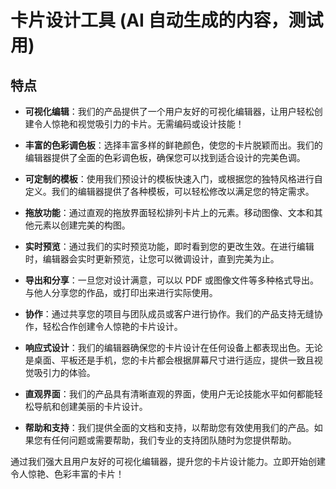 # 卡片设计工具 (AI 自动生成的内容，测试用)

## 特点

- **可视化编辑**：我们的产品提供了一个用户友好的可视化编辑器，让用户轻松创建令人惊艳和视觉吸引力的卡片。无需编码或设计技能！

- **丰富的色彩调色板**：选择丰富多样的鲜艳颜色，使您的卡片脱颖而出。我们的编辑器提供了全面的色彩调色板，确保您可以找到适合设计的完美色调。

- **可定制的模板**：使用我们预设计的模板快速入门，或根据您的独特风格进行自定义。我们的编辑器提供了各种模板，可以轻松修改以满足您的特定需求。

- **拖放功能**：通过直观的拖放界面轻松排列卡片上的元素。移动图像、文本和其他元素以创建完美的构图。

- **实时预览**：通过我们的实时预览功能，即时看到您的更改生效。在进行编辑时，编辑器会实时更新预览，让您可以微调设计，直到完美为止。

- **导出和分享**：一旦您对设计满意，可以以 PDF 或图像文件等多种格式导出。与他人分享您的作品，或打印出来进行实际使用。

- **协作**：通过共享您的项目与团队成员或客户进行协作。我们的产品支持无缝协作，轻松合作创建令人惊艳的卡片设计。

- **响应式设计**：我们的编辑器确保您的卡片设计在任何设备上都表现出色。无论是桌面、平板还是手机，您的卡片都会根据屏幕尺寸进行适应，提供一致且视觉吸引力的体验。

- **直观界面**：我们的产品具有清晰直观的界面，使用户无论技能水平如何都能轻松导航和创建美丽的卡片设计。

- **帮助和支持**：我们提供全面的文档和支持，以帮助您有效使用我们的产品。如果您有任何问题或需要帮助，我们专业的支持团队随时为您提供帮助。

通过我们强大且用户友好的可视化编辑器，提升您的卡片设计能力。立即开始创建令人惊艳、色彩丰富的卡片！
